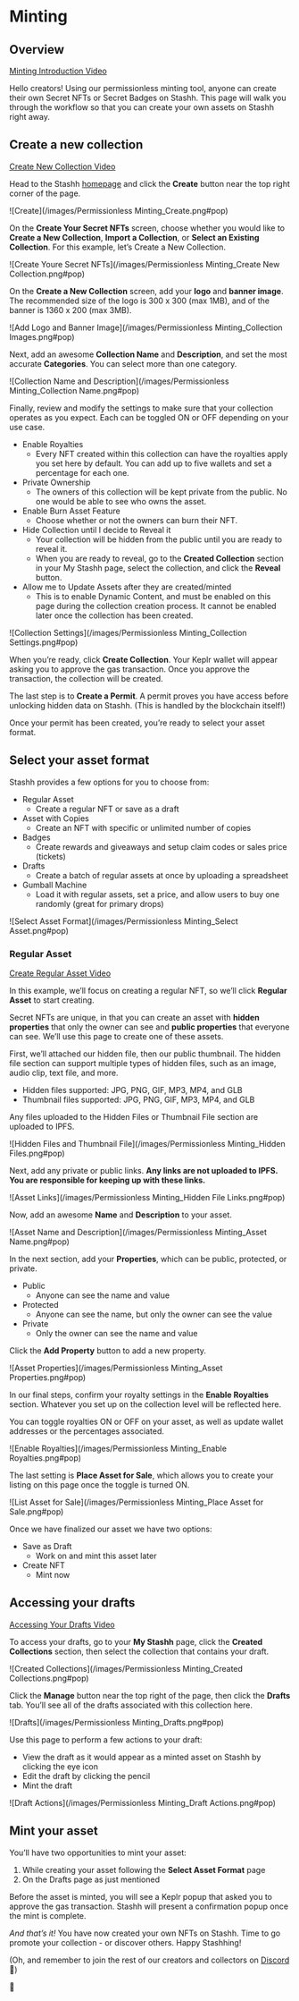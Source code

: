 # Minting

## Overview

[Minting Introduction Video](https://youtu.be/bbOBc5f5C4o)

Hello creators! Using our permissionless minting tool, anyone can create their own Secret NFTs or Secret Badges on Stashh. This page will walk you through the workflow so that you can create your own assets on Stashh right away.

## Create a new collection

[Create New Collection Video](https://youtu.be/-jgr8fPd9nw)

Head to the Stashh [homepage](stashh.io) and click the **Create** button near the top right corner of the page.

![Create](/images/Permissionless Minting_Create.png#pop)

On the **Create Your Secret NFTs** screen, choose whether you would like to **Create a New Collection**, **Import a Collection**, or **Select an Existing Collection**. For this example, let’s Create a New Collection.

![Create Youre Secret NFTs](/images/Permissionless Minting_Create New Collection.png#pop)

On the **Create a New Collection** screen, add your **logo** and **banner image**. The recommended size of the logo is 300 x 300 (max 1MB), and of the banner is 1360 x 200 (max 3MB).

![Add Logo and Banner Image](/images/Permissionless Minting_Collection Images.png#pop)

Next, add an awesome **Collection Name** and **Description**, and set the most accurate **Categories**. You can select more than one category.

![Collection Name and Description](/images/Permissionless Minting_Collection Name.png#pop)

Finally, review and modify the settings to make sure that your collection operates as you expect. Each can be toggled ON or OFF depending on your use case.

- Enable Royalties
  - Every NFT created within this collection can have the royalties apply you set here by default. You can add up to five wallets and set a percentage for each one.
- Private Ownership
  - The owners of this collection will be kept private from the public. No one would be able to see who owns the asset.
- Enable Burn Asset Feature
  - Choose whether or not the owners can burn their NFT.
- Hide Collection until I decide to Reveal it
  - Your collection will be hidden from the public until you are ready to reveal it. 
  - When you are ready to reveal, go to the **Created Collection** section in your My Stashh page, select the collection, and click the **Reveal** button.
- Allow me to Update Assets after they are created/minted
  - This is to enable Dynamic Content, and must be enabled on this page during the collection creation process. It cannot be enabled later once the collection has been created.

![Collection Settings](/images/Permissionless Minting_Collection Settings.png#pop)

When you’re ready, click **Create Collection**. Your Keplr wallet will appear asking you to approve the gas transaction. Once you approve the transaction, the collection will be created.

The last step is to **Create a Permit**. A permit proves you have access before unlocking hidden data on Stashh. (This is handled by the blockchain itself!)

Once your permit has been created, you’re ready to select your asset format.

## Select your asset format

Stashh provides a few options for you to choose from:

- Regular Asset
    - Create a regular NFT or save as a draft
- Asset with Copies
    - Create an NFT with specific or unlimited number of copies
- Badges
    - Create rewards and giveaways and setup claim codes or sales price (tickets)
- Drafts
    - Create a batch of regular assets at once by uploading a spreadsheet
- Gumball Machine
    - Load it with regular assets, set a price, and allow users to buy one randomly (great for primary drops)

![Select Asset Format](/images/Permissionless Minting_Select Asset.png#pop)

### Regular Asset

[Create Regular Asset Video](https://youtu.be/qV-gXnpQ5Yg)

In this example, we’ll focus on creating a regular NFT, so we’ll click **Regular Asset** to start creating.

Secret NFTs are unique, in that you can create an asset with **hidden properties** that only the owner can see and **public properties** that everyone can see. We’ll use this page to create one of these assets.

First, we’ll attached our hidden file, then our public thumbnail. The hidden file section can support multiple types of hidden files, such as an image, audio clip, text file, and more.

- Hidden files supported: JPG, PNG, GIF, MP3, MP4, and GLB
- Thumbnail files supported: JPG, PNG, GIF, MP3, MP4, and GLB

Any files uploaded to the Hidden Files or Thumbnail File section are uploaded to IPFS.

![Hidden Files and Thumbnail File](/images/Permissionless Minting_Hidden Files.png#pop)

Next, add any private or public links. **Any links are not uploaded to IPFS. You are responsible for keeping up with these links.**

![Asset Links](/images/Permissionless Minting_Hidden File Links.png#pop)

Now, add an awesome **Name** and **Description** to your asset.

![Asset Name and Description](/images/Permissionless Minting_Asset Name.png#pop)

In the next section, add your **Properties**, which can be public, protected, or private.

- Public
    - Anyone can see the name and value
- Protected
    - Anyone can see the name, but only the owner can see the value
- Private
    - Only the owner can see the name and value

Click the **Add Property** button to add a new property.

![Asset Properties](/images/Permissionless Minting_Asset Properties.png#pop)

In our final steps, confirm your royalty settings in the **Enable Royalties** section. Whatever you set up on the collection level will be reflected here.

You can toggle royalties ON or OFF on your asset, as well as update wallet addresses or the percentages associated.

![Enable Royalties](/images/Permissionless Minting_Enable Royalties.png#pop)

The last setting is **Place Asset for Sale**, which allows you to create your listing on this page once the toggle is turned ON.

![List Asset for Sale](/images/Permissionless Minting_Place Asset for Sale.png#pop)

Once we have finalized our asset we have two options:

- Save as Draft
    - Work on and mint this asset later
- Create NFT
    - Mint now

## Accessing your drafts

[Accessing Your Drafts Video](https://youtu.be/ZdWTXAXYHNU)

To access your drafts, go to your **My Stashh** page, click the **Created Collections** section, then select the collection that contains your draft.

![Created Collections](/images/Permissionless Minting_Created Collections.png#pop)

Click the **Manage** button near the top right of the page, then click the **Drafts** tab. You’ll see all of the drafts associated with this collection here.

![Drafts](/images/Permissionless Minting_Drafts.png#pop)

Use this page to perform a few actions to your draft:

- View the draft as it would appear as a minted asset on Stashh by clicking the eye icon
- Edit the draft by clicking the pencil
- Mint the draft

![Draft Actions](/images/Permissionless Minting_Draft Actions.png#pop)

## Mint your asset

You’ll have two opportunities to mint your asset:

1. While creating your asset following the **Select Asset Format** page
2. On the Drafts page as just mentioned

Before the asset is minted, you will see a Keplr popup that asked you to approve the gas transaction. Stashh will present a confirmation popup once the mint is complete.

*And that’s it!* You have now created your own NFTs on Stashh. Time to go promote your collection - or discover others. Happy Stashhing!

(Oh, and remember to join the rest of our creators and collectors on [Discord](https://chat.stashh.io) 🎉)

💎
